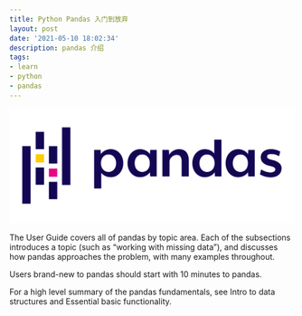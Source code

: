 ```yaml
---
title: Python Pandas 入门到放弃
layout: post
date: '2021-05-10 18:02:34'
description: pandas 介绍
tags:
- learn
- python
- pandas
---
```


![pandas](/assets/img/python_pandas_logo.png)

The User Guide covers all of pandas by topic area. Each of the subsections introduces a topic (such as “working with missing data”), and discusses how pandas approaches the problem, with many examples throughout.

Users brand-new to pandas should start with 10 minutes to pandas.


For a high level summary of the pandas fundamentals, see Intro to data structures and Essential basic functionality.
